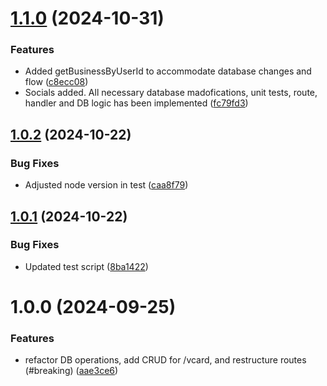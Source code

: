 # [1.1.0](https://github.com/wembleyWilliams/gg-marketing-tool-backend/compare/v1.0.2...v1.1.0) (2024-10-31)


### Features

* Added getBusinessByUserId to accommodate database changes and flow ([c8ecc08](https://github.com/wembleyWilliams/gg-marketing-tool-backend/commit/c8ecc08dc391d57c6975aacbeec6d7d790400329))
* Socials added. All necessary database madofications, unit tests, route, handler and DB logic has been implemented ([fc79fd3](https://github.com/wembleyWilliams/gg-marketing-tool-backend/commit/fc79fd37a6fab701e834cffe8aecdac0d38fcf58))

## [1.0.2](https://github.com/wembleyWilliams/gg-marketing-tool-backend/compare/v1.0.1...v1.0.2) (2024-10-22)


### Bug Fixes

* Adjusted node version in test ([caa8f79](https://github.com/wembleyWilliams/gg-marketing-tool-backend/commit/caa8f79de663d32bc7c3afeb252a3fce6eae85d0))

## [1.0.1](https://github.com/wembleyWilliams/gg-marketing-tool-backend/compare/v1.0.0...v1.0.1) (2024-10-22)


### Bug Fixes

* Updated test script ([8ba1422](https://github.com/wembleyWilliams/gg-marketing-tool-backend/commit/8ba14220d9323b73f76ceb6ea8f93807ab1411ca))

# 1.0.0 (2024-09-25)


### Features

* refactor DB operations, add CRUD for /vcard, and restructure routes (#breaking) ([aae3ce6](https://github.com/wembleyWilliams/gg-marketing-tool-backend/commit/aae3ce689e2ae2cab0367e41259e168e44367304))
